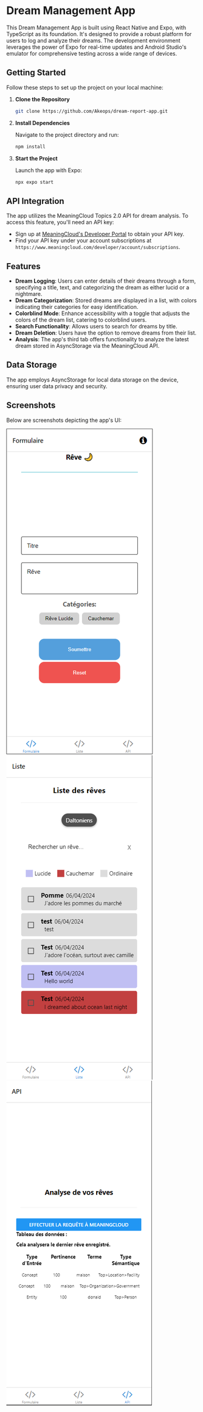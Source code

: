# Dream Management App

This Dream Management App is built using React Native and Expo, with TypeScript as its foundation. It's designed to provide a robust platform for users to log and analyze their dreams. The development environment leverages the power of Expo for real-time updates and Android Studio's emulator for comprehensive testing across a wide range of devices.

## Getting Started

Follow these steps to set up the project on your local machine:

1. **Clone the Repository**

    ```bash
    git clone https://github.com/Akeops/dream-report-app.git
    ```

2. **Install Dependencies**

    Navigate to the project directory and run:

    ```bash
    npm install
    ```

3. **Start the Project**

    Launch the app with Expo:

    ```bash
    npx expo start
    ```

## API Integration

The app utilizes the MeaningCloud Topics 2.0 API for dream analysis. To access this feature, you'll need an API key:

- Sign up at [MeaningCloud's Developer Portal](https://www.meaningcloud.com/developer/create-account) to obtain your API key.
- Find your API key under your account subscriptions at `https://www.meaningcloud.com/developer/account/subscriptions`.

## Features

- **Dream Logging**: Users can enter details of their dreams through a form, specifying a title, text, and categorizing the dream as either lucid or a nightmare.
- **Dream Categorization**: Stored dreams are displayed in a list, with colors indicating their categories for easy identification.
- **Colorblind Mode**: Enhance accessibility with a toggle that adjusts the colors of the dream list, catering to colorblind users.
- **Search Functionality**: Allows users to search for dreams by title.
- **Dream Deletion**: Users have the option to remove dreams from their list.
- **Analysis**: The app's third tab offers functionality to analyze the latest dream stored in AsyncStorage via the MeaningCloud API.

## Data Storage

The app employs AsyncStorage for local data storage on the device, ensuring user data privacy and security.

## Screenshots

Below are screenshots depicting the app's UI:

![Screenshot1](https://github.com/Akeops/dream-report-app/blob/master/DreamForm.PNG?raw=true)
![Screenshot2](https://github.com/Akeops/dream-report-app/blob/master/DreamList.PNG?raw=true)
![Screenshot3](https://github.com/Akeops/dream-report-app/blob/master/DreamAnalysis.PNG?raw=true)

